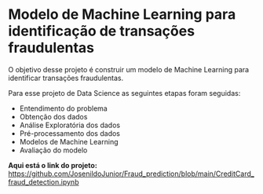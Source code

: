 # Modelo de Machine Learning para identificação de transações fraudulentas
O objetivo desse projeto é construir um modelo de Machine Learning para identificar transações fraudulentas.

Para esse projeto de Data Science as seguintes etapas foram seguidas:

* Entendimento do problema
* Obtenção dos dados
* Análise Exploratória dos dados
* Pré-processamento dos dados
* Modelos de Machine Learning
* Avaliação do modelo

**Aqui está o link do projeto:** https://github.com/JosenildoJunior/Fraud_prediction/blob/main/CreditCard_fraud_detection.ipynb
